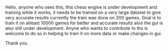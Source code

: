 Hello, anyone who sees this, this chess engine is under development and training while it works, it needs to be trained on a very large dataset to give very accurate results currently the train was done on 200 games.
Goal is to train it on atleast 10000 games for better and accurate results aloo the gui is also still under development. 
Anyne who wants to contribute to ths is welcome to do so in helping to train it on more data or make changes in gui.

Thank you.
